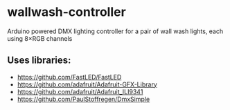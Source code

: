 # wallwash-controller
Arduino powered DMX lighting controller for a pair of wall wash lights, each using 8×RGB channels
## Uses libraries:
- https://github.com/FastLED/FastLED
- https://github.com/adafruit/Adafruit-GFX-Library
- https://github.com/adafruit/Adafruit_ILI9341
- https://github.com/PaulStoffregen/DmxSimple
